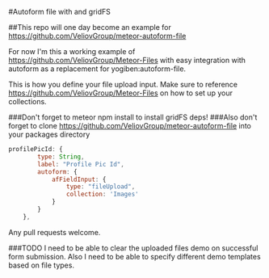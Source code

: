 #Autoform file with and gridFS

##This repo will one day become an example for https://github.com/VeliovGroup/meteor-autoform-file

For now I'm this a working example of https://github.com/VeliovGroup/Meteor-Files with easy integration with autoform as a replacement for yogiben:autoform-file.

This is how you define your file upload input.  Make sure to reference https://github.com/VeliovGroup/Meteor-Files on how to set up your collections.

###Don't forget to meteor npm install to install gridFS deps!
###Also don't forget to clone https://github.com/VeliovGroup/meteor-autoform-file into your packages directory

```javascript
profilePicId: {
		type: String,
		label: "Profile Pic Id",
		autoform: {
			afFieldInput: {
				type: "fileUpload",
				collection: 'Images'
			}
		}
	},
```

Any pull requests welcome.

###TODO
I need to be able to clear the uploaded files demo on successful form submission.
Also I need to be able to specify different demo templates based on file types.